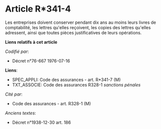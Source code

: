 # Article R*341-4

Les entreprises doivent conserver pendant dix ans au moins leurs livres de comptabilité, les lettres qu'elles reçoivent, les
copies des lettres qu'elles adressent, ainsi que toutes pièces justificatives de leurs opérations.

**Liens relatifs à cet article**

_Codifié par_:

  - Décret n°76-667 1976-07-16

**Liens**:

  - SPEC_APPLI: Code des assurances - art. R*341-7 (M)
  - TXT_ASSOCIE: Code des assurances R328-1 *sanctions pénales*

_Cité par_:

  - Code des assurances - art. R328-1 (M)

_Anciens textes_:

  - Décret n°1938-12-30 art. 186
